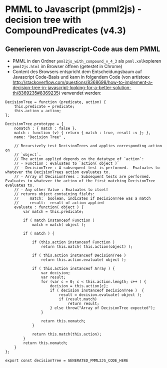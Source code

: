 # PMML to Javascript (pmml2js) - decision tree with CompoundPredicates (v4.3)
## Generieren von Javascript-Code aus dem PMML
- PMML in den Ordner `pmml2js_with_compound_v_4_3` als `pmml.xml`kopieren
- `pmml2js.html` im Browser öffnen (getestet in Chrome)
- Content des Browsers entspricht dem Entscheidungsbaum auf Javascript Code-Basis und kann in folgendem Code (von artistoex <http://stackoverflow.com/questions/8368698/how-to-implement-a-decision-tree-in-javascript-looking-for-a-better-solution-th/8369235#8369235>) verwendet werden:




```
DecisionTree = function (predicate, action) {
    this.predicate = predicate;
    this.action = action;
};

DecisionTree.prototype = {
    nomatch : { match : false },
    match : function (v) { return { match : true, result :v }; },
    name: "Decision Tree" ,

    // Recursively test DecisionTrees and applies corresponding action on
    // `object`.
    // The action applied depends on the datatype of `action`:
    // - Function : evaluates to `action( object )`
    // - DecisionTree : A subsequent test is performed.  Evaluates to whatever the DecisionTrees action evaluates to.
    // - Array of DecisionTrees : Subsequent tests are performed.  Evaluates to whatever the action of the first matching DecisionTree evaluates to.
    // - Any other Value : Evaluates to itself
    // returns object containing fields:
    //     match:  boolean, indicates if DecisionTree was a match
    //     result:  result of action applied
    evaluate : function( object ) {
        var match = this.predicate;

        if ( match instanceof Function )
            match = match( object );

        if ( match ) {

            if (this.action instanceof Function )
                return this.match( this.action(object) );

            if ( this.action instanceof DecisionTree )
                return this.action.evaluate( object );

            if ( this.action instanceof Array ) {
                var decision;
                var result;
                for (var c = 0; c < this.action.length; c++ ) {
                    decision = this.action[c];
                    if ( decision instanceof DecisionTree )  {
                        result = decision.evaluate( object );
                        if (result.match)
                            return result;
                    } else throw("Array of DecisionTree expected");
                }

                return this.nomatch;
            }

            return this.match(this.action);
        }
        return this.nomatch;
    }
};

export const decisionTree = GENERATED_PMML2JS_CODE_HERE


```



